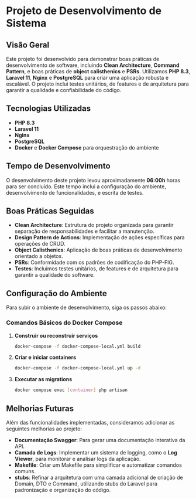 # Projeto de Desenvolvimento de Sistema

## Visão Geral

Este projeto foi desenvolvido para demonstrar boas práticas de desenvolvimento de software, incluindo **Clean Architecture**, **Command Pattern**, e boas práticas de **object calisthenics** e **PSRs**. Utilizamos **PHP 8.3**, **Laravel 11**, **Nginx** e **PostgreSQL** para criar uma aplicação robusta e escalável. O projeto inclui testes unitários, de features e de arquitetura para garantir a qualidade e confiabilidade do código.

## Tecnologias Utilizadas

- **PHP 8.3**
- **Laravel 11**
- **Nginx**
- **PostgreSQL**
- **Docker** e **Docker Compose** para orquestração do ambiente

## Tempo de Desenvolvimento

O desenvolvimento deste projeto levou aproximadamente **06:00h** horas para ser concluído. Este tempo inclui a configuração do ambiente, desenvolvimento de funcionalidades, e escrita de testes.

## Boas Práticas Seguidas

- **Clean Architecture**: Estrutura do projeto organizada para garantir separação de responsabilidades e facilitar a manutenção.
- **Design Pattern de Actions**: Implementação de ações específicas para operações de CRUD.
- **Object Calisthenics**: Aplicação de boas práticas de desenvolvimento orientado a objetos.
- **PSRs**: Conformidade com os padrões de codificação do PHP-FIG.
- **Testes**: Incluímos testes unitários, de features e de arquitetura para garantir a qualidade do software.

## Configuração do Ambiente

Para subir o ambiente de desenvolvimento, siga os passos abaixo:

### Comandos Básicos do Docker Compose

1. **Construir ou reconstruir serviços**
   ```bash
   docker-compose -f docker-compose-local.yml build

2. **Criar e iniciar containers**
    ```bash
    docker-compose -f docker-compose-local.yml up -d

3. **Executar as migrations**
    ```bash
    docker compose exec [container] php artisan

## Melhorias Futuras

Além das funcionalidades implementadas, consideramos adicionar as seguintes melhorias ao projeto:

- **Documentação Swagger**: Para gerar uma documentação interativa da API.
- **Camada de Logs**: Implementar um sistema de logging, como o **Log Viewer**, para monitorar e analisar logs da aplicação.
- **Makefile**: Criar um Makefile para simplificar e automatizar comandos comuns.
- **stubs**: Refinar a arquitetura com uma camada adicional de criação de Domain, DTO e Command, utilizando stubs do Laravel para padronização e organização do código.

